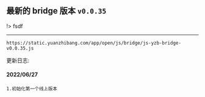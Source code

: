 ## 最新的 bridge 版本 `v0.0.35`

!> fsdf

---

`https://static.yuanzhibang.com/app/open/js/bridge/js-yzb-bridge-v0.0.35.js`

更新日志:

#### 2022/06/27

```
1.初始化第一个线上版本
```
